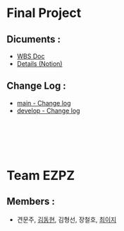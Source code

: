 # Final Project

## Dicuments :
- [WBS Doc](https://1drv.ms/x/s!Ak-qJnXuYvPagoQ6Q7bFRpgk7LP5ow?e=f9wcKW)
- [Details (Notion)](https://laced-garlic-bbb.notion.site/EZPZ_final-3e18c5bed4a44c54aa5d9a8b5535fe97)

## Change Log :
- [main - Change log](./project_info/main_changelog.md)
- [develop - Change log](./project_info/dev_changelog.md)

<br></br><br></br>

# Team EZPZ
## Members :
- 견문주, [김동현](https://github.com/parking-place), 김형선, 장철호, [최이지](https://github.com/prussian-1to9)